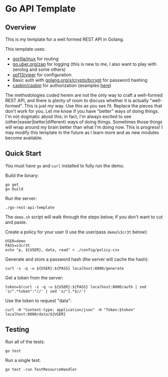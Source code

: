 # Go API Template

## Overview

This is my template for a well formed REST API in Golang.

This template uses:

* [gorilla/mux](https://github.com/gorilla/mux) for routing
* [go.uber.org/zap](https://pkg.go.dev/go.uber.org/zap) for logging (this is new to me, I also want to play with zerolog and some others)
* [spf13/viper](https://github.com/spf13/viper) for configuration
* Basic auth with [golang.org/x/crypto/bcrypt](https://pkg.go.dev/golang.org/x/crypto/bcrypt) for password hashing
* [casbin/casbin](https://github.com/casbin/casbin) for authorization (examples [here](https://github.com/casbin/casbin/tree/master/examples))

The methodologies coded herein are not the only way to craft a well-formed REST API, and there is plenty of room to discuss whether
it is actually "well-formed". This is just _my_ way.
Use this as you see fit. Replace the pieces that don't work for you. Let me know if you have "better" ways of doing things.
I'm not dogmatic about this; in fact, I'm always excited to see (other|easier|better|different) ways of doing things.
Sometimes those things will wrap around my brain better than what I'm doing now. This is progress! I may modify
this template in the future as I learn more and as new modules become available.

## Quick Start

You must have `go` and `curl` installed to fully run the demo. 

Build the binary:

```
go get
go build
```

Run the server:

```
./go-rest-api-template
```

The `demo.sh` script will walk through the steps below, if you don't want to cut and paste.

Create a policy for your user (I use the user/pass `demo`/`s3cr3t` below):

```
USER=demo
PASS=s3cr3t
echo "p, ${USER}, data, read" > ./config/policy.csv
```

Generate and store a password hash (the server will cache the hash):

```
curl -s -q -u ${USER}:${PASS} localhost:8000/generate
```

Get a token from the server:

```
token=$(curl -s -q -u ${USER}:${PASS} localhost:8000/auth | sed 's/^.*token":"//' | sed 's/"}.*$//')
```

Use the token to request "data":

```
curl -H "Content-type: application/json" -H "Token:$token" localhost:8000/data/${USER}
```

## Testing

Run all of the tests:

```
go test
```

Run a single test:

```
go test -run TestResourceHandler
```
